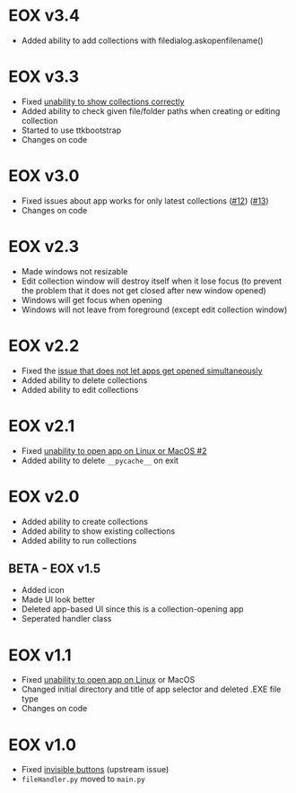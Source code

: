 # EOX v3.4

- Added ability to add collections with filedialog.askopenfilename()

# EOX v3.3

- Fixed [unability to show collections correctly](https://github.com/ygz213/EasyOpenX/issues/15)
- Added ability to check given file/folder paths when creating or editing collection
- Started to use ttkbootstrap
- Changes on code

# EOX v3.0

- Fixed issues about app works for only latest collections ([#12](https://github.com/ygz213/EasyOpenX/issues/12)) ([#13](https://github.com/ygz213/EasyOpenX/issues/13))
- Changes on code

# EOX v2.3

- Made windows not resizable
- Edit collection window will destroy itself when it lose focus (to prevent the problem that it does not get closed after new window opened)
- Windows will get focus when opening
- Windows will not leave from foreground (except edit collection window)

# EOX v2.2

- Fixed the [issue that does not let apps get opened simultaneously](https://github.com/ygz213/EasyOpenX/issues/8)
- Added ability to delete collections
- Added ability to edit collections

# EOX v2.1

- Fixed [unability to open app on Linux or MacOS #2](https://github.com/ygz213/EasyOpenX/issues/6)
- Added ability to delete `__pycache__` on exit

# EOX v2.0

- Added ability to create collections
- Added ability to show existing collections
- Added ability to run collections

## BETA - EOX v1.5

- Added icon
- Made UI look better
- Deleted app-based UI since this is a collection-opening app
- Seperated handler class

# EOX v1.1

- Fixed [unability to open app on Linux](https://github.com/ygz213/EasyOpenX/issues/3) or MacOS
- Changed initial directory and title of app selector and deleted .EXE file type
- Changes on code

# EOX v1.0

- Fixed [invisible buttons](https://github.com/Ernesto905/EasyOpen/issues/1) (upstream issue)
- `fileHandler.py` moved to `main.py`
